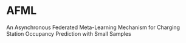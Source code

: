 # AFML
An Asynchronous Federated Meta-Learning Mechanism for Charging Station Occupancy Prediction with Small Samples
